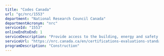 ```yaml
---
title: "Codes Canada"
url: "gc/nrc/1553"
department: "National Research Council Canada"
departmentAcronym: "nrc"
serviceId: "1553"
onlineEndtoEnd: 1
serviceDescription: "Provide access to the building, energy and safety codes that guide the design and construction of homes and other buildings in Canada."
serviceUrl: "https://nrc.canada.ca/en/certifications-evaluations-standards/codes-canada"
programDescription: "Construction"
---
```

